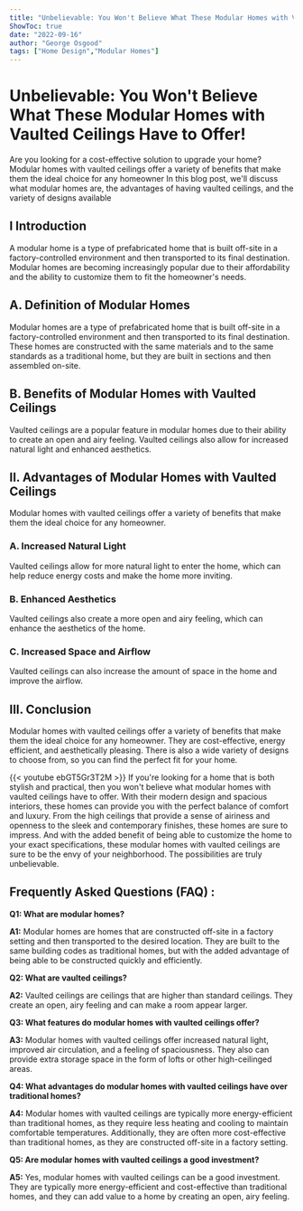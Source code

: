 ```yaml
---
title: "Unbelievable: You Won't Believe What These Modular Homes with Vaulted Ceilings Have to Offer!"
ShowToc: true 
date: "2022-09-16"
author: "George Osgood" 
tags: ["Home Design","Modular Homes"]
---
```

# Unbelievable: You Won't Believe What These Modular Homes with Vaulted Ceilings Have to Offer!

Are you looking for a cost-effective solution to upgrade your home? Modular homes with vaulted ceilings offer a variety of benefits that make them the ideal choice for any homeowner In this blog post, we'll discuss what modular homes are, the advantages of having vaulted ceilings, and the variety of designs available

## I Introduction

A modular home is a type of prefabricated home that is built off-site in a factory-controlled environment and then transported to its final destination. Modular homes are becoming increasingly popular due to their affordability and the ability to customize them to fit the homeowner's needs.

## A. Definition of Modular Homes

Modular homes are a type of prefabricated home that is built off-site in a factory-controlled environment and then transported to its final destination. These homes are constructed with the same materials and to the same standards as a traditional home, but they are built in sections and then assembled on-site.

## B. Benefits of Modular Homes with Vaulted Ceilings

Vaulted ceilings are a popular feature in modular homes due to their ability to create an open and airy feeling. Vaulted ceilings also allow for increased natural light and enhanced aesthetics.

## II. Advantages of Modular Homes with Vaulted Ceilings

Modular homes with vaulted ceilings offer a variety of benefits that make them the ideal choice for any homeowner.

### A. Increased Natural Light

Vaulted ceilings allow for more natural light to enter the home, which can help reduce energy costs and make the home more inviting.

### B. Enhanced Aesthetics

Vaulted ceilings also create a more open and airy feeling, which can enhance the aesthetics of the home.

### C. Increased Space and Airflow

Vaulted ceilings can also increase the amount of space in the home and improve the airflow.

## III. Conclusion

Modular homes with vaulted ceilings offer a variety of benefits that make them the ideal choice for any homeowner. They are cost-effective, energy efficient, and aesthetically pleasing. There is also a wide variety of designs to choose from, so you can find the perfect fit for your home.

{{< youtube ebGT5Gr3T2M >}} 
If you're looking for a home that is both stylish and practical, then you won't believe what modular homes with vaulted ceilings have to offer. With their modern design and spacious interiors, these homes can provide you with the perfect balance of comfort and luxury. From the high ceilings that provide a sense of airiness and openness to the sleek and contemporary finishes, these homes are sure to impress. And with the added benefit of being able to customize the home to your exact specifications, these modular homes with vaulted ceilings are sure to be the envy of your neighborhood. The possibilities are truly unbelievable.

## Frequently Asked Questions (FAQ) :
**Q1: What are modular homes?**

**A1:** Modular homes are homes that are constructed off-site in a factory setting and then transported to the desired location. They are built to the same building codes as traditional homes, but with the added advantage of being able to be constructed quickly and efficiently.

**Q2: What are vaulted ceilings?**

**A2:** Vaulted ceilings are ceilings that are higher than standard ceilings. They create an open, airy feeling and can make a room appear larger.

**Q3: What features do modular homes with vaulted ceilings offer?**

**A3:** Modular homes with vaulted ceilings offer increased natural light, improved air circulation, and a feeling of spaciousness. They also can provide extra storage space in the form of lofts or other high-ceilinged areas.

**Q4: What advantages do modular homes with vaulted ceilings have over traditional homes?**

**A4:** Modular homes with vaulted ceilings are typically more energy-efficient than traditional homes, as they require less heating and cooling to maintain comfortable temperatures. Additionally, they are often more cost-effective than traditional homes, as they are constructed off-site in a factory setting.

**Q5: Are modular homes with vaulted ceilings a good investment?**

**A5:** Yes, modular homes with vaulted ceilings can be a good investment. They are typically more energy-efficient and cost-effective than traditional homes, and they can add value to a home by creating an open, airy feeling.



